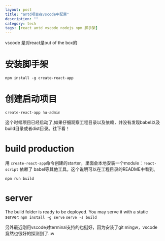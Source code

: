 ```yaml
---
layout: post
title: "antd项目在vscode中配置"
description: ""
category: tech 
tags: [react antd vscode nodejs npm 脚手架]
---
```


vscode 是对react是out of the box的
# 安装脚手架
```
npm install -g create-react-app
```
# 创建启动项目
```
create-react-app hu-admin 
```
这个时候项目已经启动了,如果仔细观察工程目录以及依赖，并没有发现babel以及build目录或者dist目录。往下看！
# build production
用 `create-react-app`命令创建的starter，里面会本地安装一个module：`react-script` 依赖了 babel等其他工具。这个说明可以在工程目录的README中看到。
```
npm run build
```

# server
>
The build folder is ready to be deployed.
You may serve it with a static server:
  `npm install -g serve`
  `serve -s build`


另外最近刚用vscode对terminal支持的也挺好，因为安装了git mingw，vscode竟然也很好的探测到了.:w
